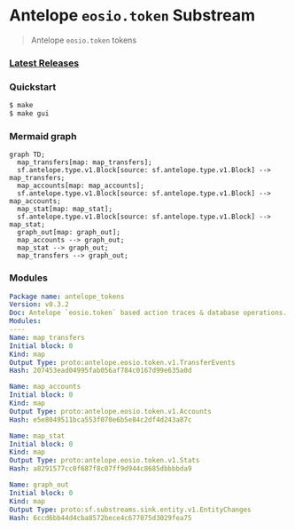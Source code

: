 # Antelope `eosio.token` Substream

> Antelope `eosio.token` tokens

### [Latest Releases](https://github.com/pinax-network/substreams-antelope-tokens/releases)

### Quickstart

```bash
$ make
$ make gui
```

### Mermaid graph

```mermaid
graph TD;
  map_transfers[map: map_transfers];
  sf.antelope.type.v1.Block[source: sf.antelope.type.v1.Block] --> map_transfers;
  map_accounts[map: map_accounts];
  sf.antelope.type.v1.Block[source: sf.antelope.type.v1.Block] --> map_accounts;
  map_stat[map: map_stat];
  sf.antelope.type.v1.Block[source: sf.antelope.type.v1.Block] --> map_stat;
  graph_out[map: graph_out];
  map_accounts --> graph_out;
  map_stat --> graph_out;
  map_transfers --> graph_out;
```

### Modules

```yaml
Package name: antelope_tokens
Version: v0.3.2
Doc: Antelope `eosio.token` based action traces & database operations.
Modules:
----
Name: map_transfers
Initial block: 0
Kind: map
Output Type: proto:antelope.eosio.token.v1.TransferEvents
Hash: 207453ead04995fab056af784c0167d99e635a0d

Name: map_accounts
Initial block: 0
Kind: map
Output Type: proto:antelope.eosio.token.v1.Accounts
Hash: e5e8049511bca553f070e6b5e84c2df4d243a87c

Name: map_stat
Initial block: 0
Kind: map
Output Type: proto:antelope.eosio.token.v1.Stats
Hash: a8291577cc0f687f8c07ff9d944c8685dbbbbda9

Name: graph_out
Initial block: 0
Kind: map
Output Type: proto:sf.substreams.sink.entity.v1.EntityChanges
Hash: 6ccd6bb44d4cba8572bece4c677075d3029fea75
```
